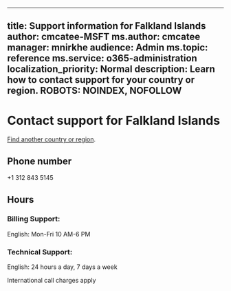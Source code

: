 ﻿
---                                
title: Support information for Falkland Islands
author: cmcatee-MSFT
ms.author: cmcatee
manager: mnirkhe
audience: Admin
ms.topic: reference
ms.service: o365-administration
localization_priority: Normal
description: Learn how to contact support for your country or region.
ROBOTS: NOINDEX, NOFOLLOW
---

# Contact support for Falkland Islands

[Find another country or region](CernSupportTest1.md). <!--This should go to the parent "Contact support" topic-->

## Phone number
+1 312 843 5145

## Hours
### Billing Support:

English: Mon-Fri 10 AM-6 PM

### Technical Support:

English: 24 hours a day, 7 days a week

International call charges apply


